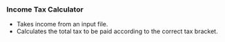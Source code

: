 ### Income Tax Calculator
* Takes income from an input file.
* Calculates the total tax to be paid according to the correct tax bracket.
